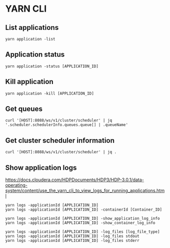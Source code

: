 # YARN CLI

## List applications
```
yarn application -list
```

## Application status
```
yarn application -status [APPLICATION_ID]
```

## Kill application
```
yarn application -kill [APPLICATION_ID]
```

## Get queues
```
curl '[HOST]:8088/ws/v1/cluster/scheduler' | jq '.scheduler.schedulerInfo.queues.queue[] | .queueName'
```

## Get cluster scheduler information
```
curl '[HOST]:8088/ws/v1/cluster/scheduler' | jq .
```

## Show application logs
https://docs.cloudera.com/HDPDocuments/HDP3/HDP-3.0.1/data-operating-system/content/use_the_yarn_cli_to_view_logs_for_running_applications.html

```
yarn logs -applicationId [APPLICATION_ID]
yarn logs -applicationId [APPLICATION_ID] -containerId [Container_ID]
```

```
yarn logs -applicationId [APPLICATION_ID] -show_application_log_info
yarn logs -applicationId [APPLICATION_ID] -show_container_log_info
```
```
yarn logs -applicationId [APPLICATION_ID] -log_files [log_file_type]
yarn logs -applicationId [APPLICATION_ID] -log_files stdout
yarn logs -applicationId [APPLICATION_ID] -log_files stderr
```